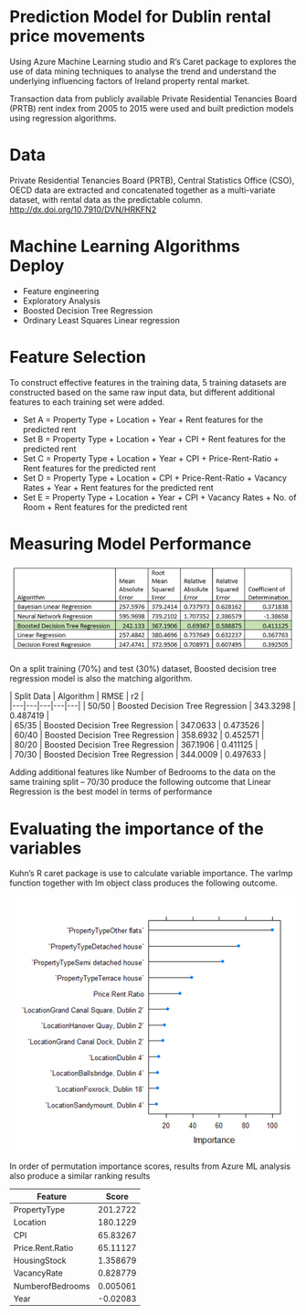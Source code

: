 # Prediction Model for Dublin rental price movements

Using Azure Machine Learning studio and R’s Caret package to explores the use of data mining techniques to analyse the trend and understand the underlying influencing factors of Ireland property rental market. 

Transaction data from publicly available Private Residential Tenancies Board (PRTB) rent index from 2005 to 2015 were used and built prediction models using regression algorithms. 

# Data
Private Residential Tenancies Board (PRTB), Central Statistics Office (CSO), OECD data are extracted and concatenated together as a multi-variate dataset, with rental data as the predictable column. 
http://dx.doi.org/10.7910/DVN/HRKFN2 

# Machine Learning Algorithms Deploy
- Feature engineering
- Exploratory Analysis 
- Boosted Decision Tree Regression 
- Ordinary Least Squares Linear regression 

# Feature Selection
To construct effective features in the training data, 5 training datasets are constructed based on the same raw input data, but different additional features to each training set were added.
- Set A = Property Type + Location + Year + Rent features for the predicted rent
- Set B = Property Type + Location + Year + CPI + Rent features for the predicted rent
- Set C = Property Type + Location + Year + CPI + Price-Rent-Ratio + Rent features for the predicted rent 
- Set D = Property Type + Location + CPI + Price-Rent-Ratio + Vacancy Rates + Year + Rent features for the predicted rent 
- Set E = Property Type + Location + Year + CPI + Vacancy Rates + No. of Room + Rent features for the predicted rent

# Measuring Model Performance
<p align="center">
  <img src="https://github.com/mryap/rtb/blob/master/media/CnE4iSpWAAAcG7v.jpg?raw=true">
</p>

On a split training (70%) and test (30%) dataset, Boosted decision tree regression model is also the matching algorithm. 

| Split Data  | Algorithm  | RMSE  |  r2 |  
|---|---|---|---|---|
|  50/50 |  Boosted Decision Tree Regression | 343.3298  | 0.487419  |   
|  65/35 |  Boosted Decision Tree Regression | 347.0633  | 0.473526  |   
|  60/40 |  Boosted Decision Tree Regression | 358.6932  | 0.452571  |   
|  80/20 |  Boosted Decision Tree Regression | 367.1906  | 0.411125  |   
|  70/30 |  Boosted Decision Tree Regression | 344.0009  | 0.497633  |  

Adding additional features like Number of Bedrooms to the data on the same training split – 70/30 produce the following outcome that Linear Regression is the best model in terms of performance


# Evaluating the importance of the variables
Kuhn’s R caret package is use to calculate variable importance. The varImp function together with lm object class produces the following outcome. 
<p align="center">
  <img src="https://github.com/mryap/rtb/blob/master/media/Rplot.png?raw=true">
</p>

In order of permutation importance scores, results from Azure ML analysis also produce a similar ranking results 

|  Feature 	| Score  	|
|---	|---	|
|  PropertyType 	|   201.2722	|
|   Location	|   180.1229	|
|   CPI	|   65.83267	|
|   Price.Rent.Ratio	|  65.11127 	|
|   HousingStock	| 1.358679  	|
|   VacancyRate	|  0.828779 	|
|   NumberofBedrooms	|   0.005061	|
|   Year 	|   -0.02083	|

